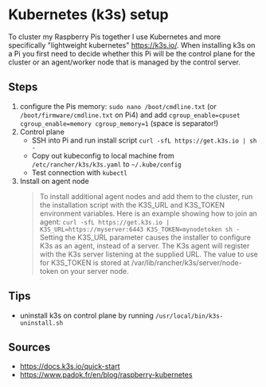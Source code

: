 # Kubernetes (k3s) setup

To cluster my Raspberry Pis together I use Kubernetes and more specifically
"lightweight kubernetes" https://k3s.io/. When installing k3s on a Pi you first
need to decide whether this Pi will be the control plane for the cluster or an
agent/worker node that is managed by the control server.

## Steps

1. configure the Pis memory: `sudo nano /boot/cmdline.txt` (or
   `/boot/firmware/cmdline.txt` on Pi4) and add
   `cgroup_enable=cpuset cgroup_enable=memory cgroup_memory=1` (space is
   separator!)
2. Control plane
   - SSH into Pi and run install script `curl -sfL https://get.k3s.io | sh -`
   - Copy out kubeconfig to local machine from `/etc/rancher/k3s/k3s.yaml` to
     `~/.kube/config`
   - Test connection with `kubectl`
3. Install on agent node
   > To install additional agent nodes and add them to the cluster, run the
   > installation script with the K3S_URL and K3S_TOKEN environment variables.
   > Here is an example showing how to join an agent:
   > `curl -sfL https://get.k3s.io | K3S_URL=https://myserver:6443 K3S_TOKEN=mynodetoken sh -`
   > Setting the K3S_URL parameter causes the installer to configure K3s as an
   > agent, instead of a server. The K3s agent will register with the K3s server
   > listening at the supplied URL. The value to use for K3S_TOKEN is stored at
   > /var/lib/rancher/k3s/server/node-token on your server node.

## Tips

- uninstall k3s on control plane by running `/usr/local/bin/k3s-uninstall.sh`

## Sources

- https://docs.k3s.io/quick-start
- https://www.padok.fr/en/blog/raspberry-kubernetes
